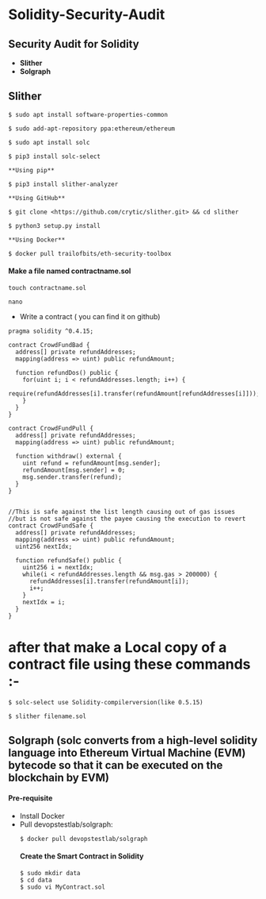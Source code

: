 # Solidity-Security-Audit

## Security Audit for Solidity
- **Slither**
- **Solgraph**

## Slither 
```
$ sudo apt install software-properties-common

$ sudo add-apt-repository ppa:ethereum/ethereum

$ sudo apt install solc

$ pip3 install solc-select

**Using pip**

$ pip3 install slither-analyzer

**Using GitHub**

$ git clone <https://github.com/crytic/slither.git> && cd slither

$ python3 setup.py install

**Using Docker**

$ docker pull trailofbits/eth-security-toolbox
```
#### Make a file named contractname.sol
```
touch contractname.sol
```
```
nano
```
- Write a contract ( you can find it on github)
```
pragma solidity ^0.4.15;

contract CrowdFundBad {
  address[] private refundAddresses;
  mapping(address => uint) public refundAmount;

  function refundDos() public {
    for(uint i; i < refundAddresses.length; i++) {
      require(refundAddresses[i].transfer(refundAmount[refundAddresses[i]]));
    }
  }
}

contract CrowdFundPull {
  address[] private refundAddresses;
  mapping(address => uint) public refundAmount;

  function withdraw() external {
    uint refund = refundAmount[msg.sender];
    refundAmount[msg.sender] = 0;
    msg.sender.transfer(refund);
  }
}


//This is safe against the list length causing out of gas issues
//but is not safe against the payee causing the execution to revert
contract CrowdFundSafe {
  address[] private refundAddresses;
  mapping(address => uint) public refundAmount;
  uint256 nextIdx;
  
  function refundSafe() public {
    uint256 i = nextIdx;
    while(i < refundAddresses.length && msg.gas > 200000) {
      refundAddresses[i].transfer(refundAmount[i]);
      i++;
    }
    nextIdx = i;
  }
}
```

# after that make a Local copy of a contract file using these commands :-


 
```
$ solc-select use Solidity-compilerversion(like 0.5.15)

$ slither filename.sol
```

## Solgraph (solc converts from a high-level solidity language into Ethereum Virtual Machine (EVM) bytecode so that it can be executed on the blockchain by EVM)
#### Pre-requisite 
- Install Docker
- Pull devopstestlab/solgraph:
  ```
  $ docker pull devopstestlab/solgraph
  ```
  #### Create the Smart Contract in Solidity
  ```
  $ sudo mkdir data
  $ cd data
  $ sudo vi MyContract.sol
